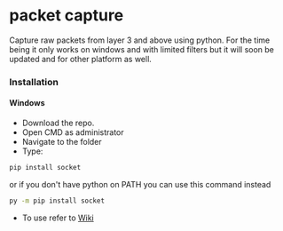 # packet capture
Capture raw packets from layer 3 and above using python.
For the time being it only works on windows and with limited filters but it will soon be updated and for other platform as well.


### Installation
#### Windows
- Download the repo.
- Open CMD as administrator
- Navigate to the folder
- Type:
```cmd
pip install socket
```
or if you don't have python on PATH you can use this command instead
```cmd
py -m pip install socket
```
- To use refer to <a href=''>Wiki</a>
